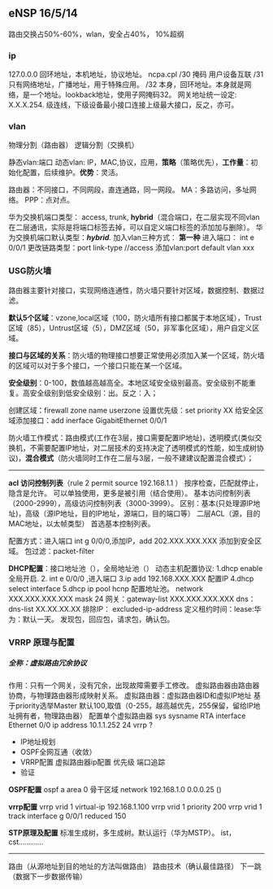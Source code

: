 ## eNSP 16/5/14
路由交换占50%-60%，wlan，安全占40%， 10%超纲
### ip
127.0.0.0 回环地址，本机地址，协议地址。
ncpa.cpl 
/30 掩码 用户设备互联
/31只有网络地址，广播地址，用于特殊应用。
/32 本身，回环地址。本身就是网络，是一个地址。lookback地址，使用子网掩码32。
网关地址统一设定:   X.X.X.254.
级连线，下级设备最小接口连接上级最大接口，反之，亦可。


### vlan
物理分割（路由器）
逻辑分割（交换机）

静态vlan:端口
动态vlan:  IP，MAC,协议，应用，**策略**（策略优先），**工作量**：初始化配置，后续维护。**优势**：灵活。

路由器：不同接口，不同网段，直连通路，同一网段。
MA：多路访问，多址网络。
PPP：点对点。

华为交换机端口类型：  access, trunk, **hybrid**（混合端口，在二层实现不同vlan在二层通讯，实际是将端口标签去掉，可以自定义端口标签的添加加与删除）。
华为交换机端口默认类型：***hybrid***.
加入vlan三种方式：
**第一种**
进入端口： int e 0/0/1
更改链路类型：port link-type //access
添加vlan:port default vlan xxx




### USG防火墙

路由器主要针对接口，实现网络连通性，防火墙只要针对区域，数据控制、数据过滤。

**默认5个区域**：vzone,local区域（100，防火墙所有接口都属于本地区域），Trust区域（85），Untrust区域（5），DMZ区域（50，非军事化区域），用户自定义区域。

**接口与区域的关系**：防火墙的物理接口想要正常使用必须加入某一个区域，防火墙的区域可以对于多个接口，一个接口只能在某一个区域。

**安全级别**：0-100，数值越高越高全。本地区域安全级别最高。安全级别不能重复。高安全级别到低安全级别：出。反之：入；

创建区域：firewall zone name userzone
设置优先级：set priority XX
给安全区域添加接口：add inerface GigabitEthernet 0/0/1

防火墙工作模式：路由模式(工作在3层，接口需要配置IP地址)，透明模式(类似交换机，不需要配置IP地址，对二层技术的支持决定了透明模式的性能，如生成树协议)，**混合模式**（防火墙同时工作在二层与3层，一般不建建议配置混合模式）；

---
**acl 访问控制列表**（rule 2 permit source 192.168.1.1 ）
按序检查，匹配就停止，隐含是允许。
可以单独使用，更多是被引用（结合使用）。
基本访问控制列表（2000-2999），高级访问控制列表（3000-3999）。
区别：基本(只处理源IP地址)，高级（源IP地址，目的IP地址，源端口，目的端口等）
二层ACL（源，目的MAC地址，以太帧类型）
首选基本控制列表。




配置方式：进入端口 int  g 0/0/0,添加IP，add  202.XXX.XXX.XXX
添加到安全区域。
包过滤：packet-filter

**DHCP配置**：接口地址池（），全局地址池（）
动态主机配置协议: 1.dhcp enable 全局开启.
							 2. int e 0/0/0 ,进入端口
                             3.ip add 192.168.XXX.XXX  配置IP
                             4.dhcp select interface
                             5.dhcp 
                             ip pool hcnp 配置地址池。
                             network XXX.XXX.XXX.XXX mask 24
                             网关：gateway-list XXX.XXX.XXX.XXX
                             dns：dns-list XX.XX.XX.XX
                             排除IP： excluded-ip-address
                             定义租约时间：lease:华为：默认一天。
                             发现包，回应包，请求包，确认包。
                             

### VRRP 原理与配置
##### 全称：虚拟路由冗余协议

作用：只有一个网关，没有冗余，出现故障需要手工修改。
虚拟路由器由路由器协商，与物理路由器形成映射关系。
虚拟路由器：虚拟路由器ID和虚拟IP地址
基于priority选举Master 默认100,取值（0-255，越高越优先，255保留，留给IP地址拥有者，物理路由器）
配置单个虚拟路由器
sys
sysname RTA
interface Ethernet 0/0
ip address 10.1.1.252 24
vrrp ?



* IP地址规划
* OSPF全网互通（收敛）
* VRRP配置
	   	虚拟路由器ip配置
        优先级
        端口追踪
* 验证


**OSPF配置**
ospf 
a
area 0 骨干区域
network 192.168.1.0   0.0.0.25 ()

**vrrp配置**
vrrp vrid 1 virtual-ip 192.168.1.100
vrrp vrid 1 priority 200
vrrp vrid 1 track interface g 0/0/1 reduced 150

**STP原理及配置**
标准生成树，多生成树。默认运行（华为MSTP）。
ist，cst………… 


---
路由（从源地址到目的地址的方法叫做路由）
路由技术（确认最佳路径）
下一跳（数据下一步数据传输）
